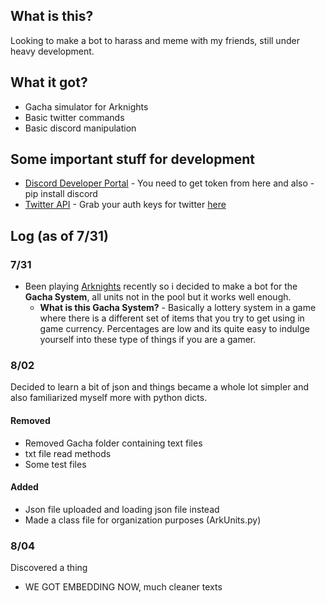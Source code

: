 ## What is this?

Looking to make a bot to harass and meme with my friends, still under heavy development. 

## What it got?

- Gacha simulator for Arknights
- Basic twitter commands
- Basic discord manipulation 

## Some important stuff for development

- [Discord Developer Portal](https://discord.com/developers/applications) - You need to get token from here and also -pip install discord
- [Twitter API](https://www.tweepy.org/) - Grab your auth keys for twitter [here](https://developer.twitter.com/en)

## Log (as of 7/31)

### 7/31

- Been playing [Arknights](https://www.arknights.global/) recently so i decided to make a bot for the **Gacha System**, all units not in the pool but it works well enough. 
  - **What is this Gacha System?** - Basically a lottery system in a game where there is a different set of items that you try to get using in game currency. Percentages are low and its quite easy to indulge yourself into these type of things if you are a gamer.
  
### 8/02

Decided to learn a bit of json and things became a whole lot simpler and also familiarized myself more with python dicts. 

#### Removed
- Removed Gacha folder containing text files 
- txt file read methods
- Some test files
#### Added
- Json file uploaded and loading json file instead
- Made a class file for organization purposes (ArkUnits.py)

### 8/04

Discovered a thing

- WE GOT EMBEDDING NOW, much cleaner texts 
